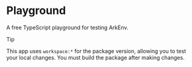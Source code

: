 # Playground

A free TypeScript playground for testing ArkEnv.

> [!TIP]
> This app uses `workspace:*` for the package version, allowing you to test your local changes. You must build the package after making changes.
